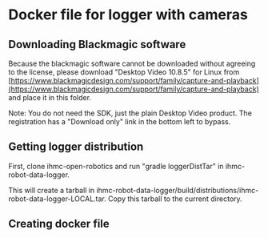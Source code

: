 # Docker file for logger with cameras


## Downloading Blackmagic software

Because the blackmagic software cannot be downloaded without agreeing to the license, please download "Desktop Video 10.8.5" for Linux from [https://www.blackmagicdesign.com/support/family/capture-and-playback](https://www.blackmagicdesign.com/support/family/capture-and-playback) and place it in this folder.

Note: You do not need the SDK, just the plain Desktop Video product. The registration has a "Download only" link in the bottom left to bypass.

## Getting logger distribution

First, clone ihmc-open-robotics and run "gradle loggerDistTar" in ihmc-robot-data-logger. 

This will create a tarball in ihmc-robot-data-logger/build/distributions/ihmc-robot-data-logger-LOCAL.tar. Copy this tarball to the current directory.

## Creating docker file
